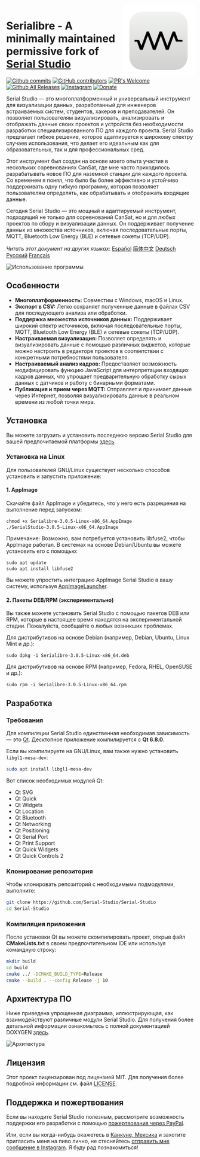 <a href="#">
    <img width="192px" height="192px" src="/doc/icon.svg" align="right" />
</a>

# Serialibre - A minimally maintained permissive fork of [Serial Studio](https://github.com/Serial-Studio/Serial-Studio/)

[![Github commits](https://img.shields.io/github/last-commit/Serial-Studio/Serial-Studio?style=for-the-badge&logo=github)](https://github.com/Serial-Studio/Serial-Studio/commits/master)
[![GitHub contributors](https://img.shields.io/github/contributors/Serial-Studio/Serial-Studio?style=for-the-badge&logo=github)](https://github.com/Serial-Studio/Serial-Studio/graphs/contributors)
[![PR's Welcome](https://img.shields.io/badge/PRs-welcome-brightgreen?style=for-the-badge)](https://github.com/Serial-Studio/Serial-Studio/pull/new)
[![Github All Releases](https://img.shields.io/github/downloads/Serial-Studio/Serial-Studio/total.svg?style=for-the-badge&logo=github)](https://github.com/Serial-Studio/Serial-Studio/releases/)
[![Instagram](https://img.shields.io/badge/Instagram-E4405F?style=for-the-badge&logo=instagram&logoColor=white)](https://instagram.com/serialstudio.app)
[![Donate](https://img.shields.io/badge/PayPal-00457C?style=for-the-badge&logo=paypal&logoColor=white)](https://www.paypal.com/donate?hosted_button_id=XN68J47QJKYDE)

Serial Studio — это многоплатформенный и универсальный инструмент для визуализации данных, разработанный для инженеров встраиваемых систем, студентов, хакеров и преподавателей. Он позволяет пользователям визуализировать, анализировать и отображать данные своих проектов и устройств без необходимости разработки специализированного ПО для каждого проекта. Serial Studio предлагает гибкое решение, которое адаптируется к широкому спектру случаев использования, что делает его идеальным как для образовательных, так и для профессиональных сред.

Этот инструмент был создан на основе моего опыта участия в нескольких соревнованиях CanSat, где мне часто приходилось разрабатывать новое ПО для наземной станции для каждого проекта. Со временем я понял, что было бы более эффективно и устойчиво поддерживать одну гибкую программу, которая позволяет пользователям определять, как обрабатывать и отображать входящие данные.

Сегодня Serial Studio — это мощный и адаптируемый инструмент, подходящий не только для соревнований CanSat, но и для любых проектов по сбору и визуализации данных. Он поддерживает получение данных из множества источников, включая последовательные порты, MQTT, Bluetooth Low Energy (BLE) и сетевые сокеты (TCP/UDP).

*Читать этот документ на других языках*: [Español](/doc/README_ES.md) [简体中文](/doc/README_ZH.md) [Deutsch](/doc/README_DE.md) [Русский](/doc/README_RU.md) [Français](/doc/README_FR.md)

![Использование программы](/doc/screenshot.png)

## Особенности

- **Многоплатформенность:** Совместим с Windows, macOS и Linux.
- **Экспорт в CSV:** Легко сохраняет полученные данные в файлах CSV для последующего анализа или обработки.
- **Поддержка множества источников данных:** Поддерживает широкий спектр источников, включая последовательные порты, MQTT, Bluetooth Low Energy (BLE) и сетевые сокеты (TCP/UDP).
- **Настраиваемая визуализация:** Позволяет определять и визуализировать данные с помощью различных виджетов, которые можно настроить в редакторе проектов в соответствии с конкретными потребностями пользователя.
- **Настраиваемый анализ кадров:** Предоставляет возможность модифицировать функцию JavaScript для интерпретации входящих кадров данных, что упрощает предварительную обработку сырых данных с датчиков и работу с бинарными форматами.
- **Публикация и прием через MQTT:** Отправляет и принимает данные через Интернет, позволяя визуализировать данные в реальном времени из любой точки мира.

## Установка

Вы можете загрузить и установить последнюю версию Serial Studio для вашей предпочитаемой платформы [здесь](https://github.com/Serial-Studio/Serial-Studio/releases/latest).

### Установка на Linux

Для пользователей GNU/Linux существует несколько способов установить и запустить приложение:

#### 1. AppImage

Скачайте файл AppImage и убедитесь, что у него есть разрешения на выполнение перед запуском:

```
chmod +x Serialibre-3.0.5-Linux-x86_64.AppImage
./SerialStudio-3.0.5-Linux-x86_64.AppImage
```

Примечание: Возможно, вам потребуется установить libfuse2, чтобы AppImage работал. В системах на основе Debian/Ubuntu вы можете установить его с помощью:

```
sudo apt update
sudo apt install libfuse2
```

Вы можете упростить интеграцию AppImage Serial Studio в вашу систему, используя [AppImageLauncher](https://github.com/TheAssassin/AppImageLauncher/).

#### 2. Пакеты DEB/RPM (экспериментально)

Вы также можете установить Serial Studio с помощью пакетов DEB или RPM, которые в настоящее время находятся на экспериментальной стадии. Пожалуйста, сообщайте о любых возникших проблемах.

Для дистрибутивов на основе Debian (например, Debian, Ubuntu, Linux Mint и др.):

```
sudo dpkg -i Serialibre-3.0.5-Linux-x86_64.deb
```

Для дистрибутивов на основе RPM (например, Fedora, RHEL, OpenSUSE и др.):

```
sudo rpm -i Serialibre-3.0.5-Linux-x86_64.rpm
```

## Разработка

### Требования

Для компиляции Serial Studio единственная необходимая зависимость — это [Qt](http://www.qt.io/download-open-source/). Десктопное приложение компилируется с **Qt 6.8.0**.

Если вы компилируете на GNU/Linux, вам также нужно установить `libgl1-mesa-dev`:

```bash
sudo apt install libgl1-mesa-dev
```

Вот список необходимых модулей Qt:

- Qt SVG
- Qt Quick
- Qt Widgets
- Qt Location
- Qt Bluetooth
- Qt Networking
- Qt Positioning
- Qt Serial Port
- Qt Print Support
- Qt Quick Widgets
- Qt Quick Controls 2

### Клонирование репозитория

Чтобы клонировать репозиторий с необходимыми подмодулями, выполните:

```bash
git clone https://github.com/Serial-Studio/Serial-Studio
cd Serial-Studio
```

### Компиляция приложения

После установки Qt вы можете скомпилировать проект, открыв файл **CMakeLists.txt** в своем предпочтительном IDE или используя командную строку:

```bash
mkdir build
cd build 
cmake ../ -DCMAKE_BUILD_TYPE=Release
cmake --build . --config Release -j 10
```

## Архитектура ПО

Ниже приведена упрощенная диаграмма, иллюстрирующая, как взаимодействуют различные модули Serial Studio. Для получения более детальной информации ознакомьтесь с полной документацией DOXYGEN [здесь](https://serial-studio.github.io/hackers/).

![Архитектура](/doc/architecture/architecture.png)

## Лицензия

Этот проект лицензирован под лицензией MIT. Для получения более подробной информации см. файл [LICENSE](/LICENSE.md).

## Поддержка и пожертвования

Если вы находите Serial Studio полезным, рассмотрите возможность поддержки его разработки с помощью [пожертвования через PayPal](https://www.paypal.com/donate?hosted_button_id=XN68J47QJKYDE).

Или, если вы когда-нибудь окажетесь в [Канкуне, Мексика](https://ru.wikipedia.org/wiki/Канкун) и захотите пригласить меня на пиво лично, не стесняйтесь [отправить мне сообщение в Instagram](https://instagram.com/aspatru). Я буду рад познакомиться!
